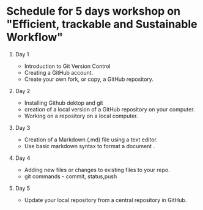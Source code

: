# Schedule for 5 days workshop on "Efficient, trackable and Sustainable Workflow" #

1. Day 1

     -    Introduction to Git Version Control
     -   Creating a GitHub account.
     -    Create your own fork, or copy, a GitHub repository.

1. Day 2 
     -   Installing Github dektop and git
     -    creation of  a local version of a GitHub repository on your computer.
    -    Working on a repository on a local computer.

1.  Day 3 
     -    Creation of a Markdown (.md) file using a text editor.
    -    Use basic markdown syntax to format a document .
     
1.  Day 4 
     -    Adding new files or changes to existing files to your repo.
     -    git commands -  commit, status,push

1. Day 5 
    -   Update your local repository from a central repository in GitHub.

	 
